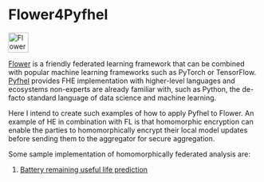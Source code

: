 # Flower4Pyfhel

<p align="left">
  <a href="https://flower.dev/">
    <img src="https://flower.dev/_next/image/?url=%2F_next%2Fstatic%2Fmedia%2Fflower_white_border.c2012e70.png&w=640&q=75" width="40px" alt="Flower Website" />
  </a>
</p>

[Flower](https://github.com/adap/flower/tree/main) is a friendly federated learning framework that can be combined with popular machine learning frameworks such as PyTorch or TensorFlow. [Pyfhel](https://github.com/ibarrond/Pyfhel) provides FHE implementation with higher-level languages and ecosystems non-experts are already familiar with, such as Python, the de-facto standard language of data science and machine learning.

Here I intend to create such examples of how to apply Pyfhel to Flower. An example of HE in combination with FL is that homomorphic encryption can enable the parties to homomorphically encrypt their local model updates before sending them to the aggregator for secure aggregation. 

Some sample implementation of homomorphically federated analysis are:
1. [Battery remaining useful life prediction](https://github.com/Audris-A/FL-for-battery-RUL-with-Flower-framework)
